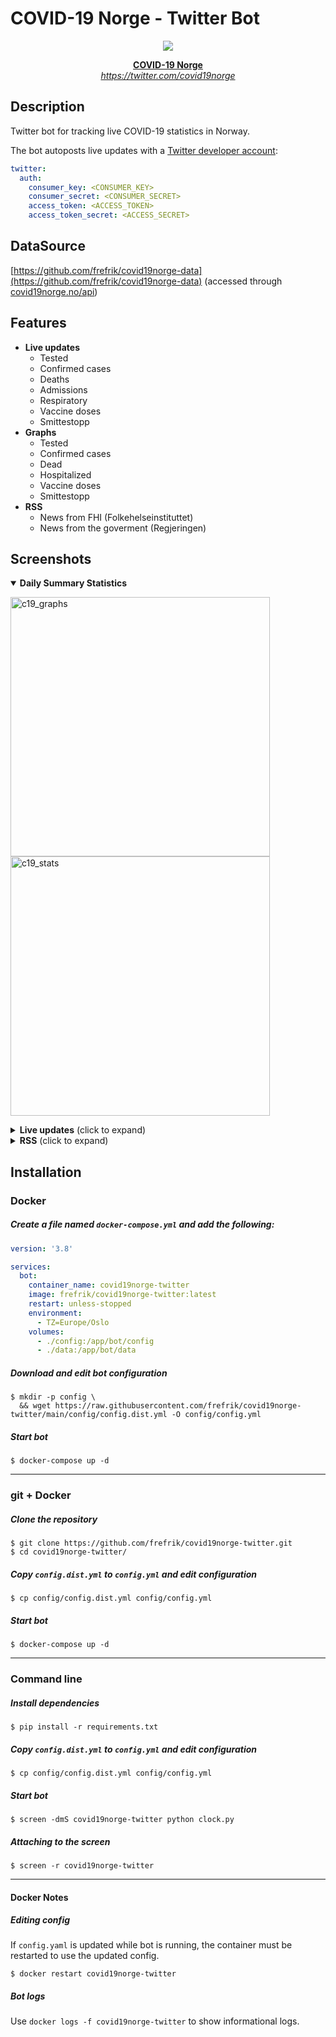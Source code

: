 # COVID-19 Norge - Twitter Bot
<a href="https://twitter.com/covid19norge">
<div align="center">
<img src="https://user-images.githubusercontent.com/11590359/83902735-38810c80-a75d-11ea-94f8-dbc6aff85a61.png"/>

<b>COVID-19 Norge</b><br>
*https://twitter.com/covid19norge*
</div>
</a>

## Description
Twitter bot for tracking live COVID-19 statistics in Norway.

The bot autoposts live updates with a [Twitter developer account](https://developer.twitter.com/en/apply-for-access):
```yaml
twitter:
  auth:
    consumer_key: <CONSUMER_KEY>
    consumer_secret: <CONSUMER_SECRET>
    access_token: <ACCESS_TOKEN>
    access_token_secret: <ACCESS_SECRET>
```

## DataSource
[https://github.com/frefrik/covid19norge-data](https://github.com/frefrik/covid19norge-data) (accessed through [covid19norge.no/api](https://covid19norge.no/api))

## Features

- **Live updates**
  - Tested
  - Confirmed cases
  - Deaths
  - Admissions
  - Respiratory
  - Vaccine doses
  - Smittestopp
- **Graphs**
  - Tested
  - Confirmed cases
  - Dead
  - Hospitalized
  - Vaccine doses
  - Smittestopp
- **RSS**
  - News from FHI (Folkehelseinstituttet)
  - News from the goverment (Regjeringen)

## Screenshots

<details open>
<summary><b>Daily Summary Statistics</b></summary>

<p align="left">
<img width=415 alt="c19_graphs" src="https://user-images.githubusercontent.com/11590359/103143694-0b597300-471c-11eb-820c-ea3ed1913d73.png">
<img width=415 alt="c19_stats" src="https://user-images.githubusercontent.com/11590359/103143687-f846a300-471b-11eb-9e0b-a855099b4057.png">
</p>

</details>

<details>
<summary><b>Live updates</b> (click to expand)</summary>
<p align="left">
<img width=500 alt="c19_live" src="https://user-images.githubusercontent.com/11590359/103143763-3395a180-471d-11eb-9414-8230b4974ffc.png">
</p>
</details>

<details>
<summary><b>RSS</b> (click to expand)</summary>
<p align="left">
 <img width=415 alt="c19_rss-1" src="https://user-images.githubusercontent.com/11590359/103143703-35129a00-471c-11eb-82f4-f802ae3bbd0d.png">
 <img width=415 alt="c19_rss-2" src="https://user-images.githubusercontent.com/11590359/103143731-c1bd5800-471c-11eb-8437-c7a0a2086e91.png">
</p>
</details>

## Installation

### Docker
##### Create a file named `docker-compose.yml` and add the following:
```yaml
version: '3.8'

services:
  bot:
    container_name: covid19norge-twitter
    image: frefrik/covid19norge-twitter:latest
    restart: unless-stopped
    environment:
      - TZ=Europe/Oslo
    volumes:
      - ./config:/app/bot/config
      - ./data:/app/bot/data
```

##### Download and edit bot configuration
```shell
$ mkdir -p config \
  && wget https://raw.githubusercontent.com/frefrik/covid19norge-twitter/main/config/config.dist.yml -O config/config.yml
```

##### Start bot
```shell
$ docker-compose up -d
```

---
### git + Docker
##### Clone the repository
```shell
$ git clone https://github.com/frefrik/covid19norge-twitter.git
$ cd covid19norge-twitter/
```
##### Copy `config.dist.yml` to `config.yml` and edit configuration
```shell
$ cp config/config.dist.yml config/config.yml
```

##### Start bot
```shell
$ docker-compose up -d
```

---
### Command line
##### Install dependencies
```shell
$ pip install -r requirements.txt
```

##### Copy `config.dist.yml` to `config.yml` and edit configuration
```shell
$ cp config/config.dist.yml config/config.yml
```

##### Start bot
```shell
$ screen -dmS covid19norge-twitter python clock.py
```

##### Attaching to the screen
```shell
$ screen -r covid19norge-twitter
```

---

#### Docker Notes
##### Editing config
If `config.yaml` is updated while bot is running, the container must be restarted to use the updated config.
```shell
$ docker restart covid19norge-twitter
```
##### Bot logs
Use `docker logs -f covid19norge-twitter` to show informational logs.
